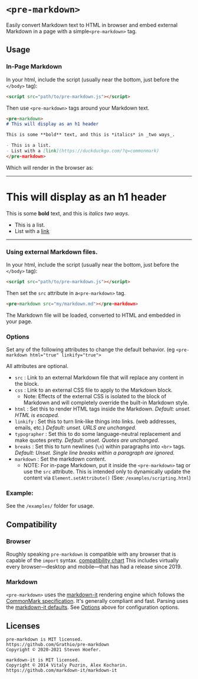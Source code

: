 # `<pre-markdown>`

Easily convert Markdown text to HTML in browser and embed external Markdown in a page with a simple`<pre-markdown>` tag.

## Usage

### In-Page Markdown

In your html, include the script (usually near the bottom, just before the `</body>` tag):

```html
<script src="path/to/pre-markdown.js"></script>
```

Then use `<pre-markdown>` tags around your Markdown text.

```markdown
<pre-markdown>
# This will display as an h1 header

This is some **bold** text, and this is *italics* in _two ways_.

- This is a list.
- List with a [link](https://duckduckgo.com/?q=commonmark)
</pre-markdown>
```

Which will render in the browser as:

---
# This will display as an h1 header

This is some **bold** text, and this is *italics* _two ways_.

- This is a list.
- List with a [link](https://duckduckgo.com/?q=commonmark)
---

### Using external Markdown files.
In your html, include the script (usually near the bottom, just before the `</body>` tag):

```html
<script src="path/to/pre-markdown.js"></script>
```

Then set the `src` attribute in a`<pre-markdown>` tag.

```markdown
<pre-markdown src="my/markdown.md"></pre-markdown>
```

The Markdown file will be loaded, converted to HTML and embedded in your page.

### Options

Set any of the following attributes to change the default behavior. (eg `<pre-markdown html="true" linkify="true">`

All attributes are optional.

- `src` : Link to an external Markdown file that will replace any content in the block.
- `css` : Link to an external CSS file to apply to the Markdown block.
  - Note: Effects of the external CSS is isolated to the block of Markdown and will completely override the built-in Markdown style.
- `html` : Set this to render HTML tags inside the Markdown. *Default: unset. HTML is escaped.*
- `linkify` : Set this to turn link-like things into links. (web addresses, emails, etc.) *Default: unset. URLS are unchanged.*
- `typographer` : Set this to do some language-neutral replacement and make quotes pretty. *Default: unset. Quotes are unchanged.*
- `breaks` : Set this to turn newlines (`\n`) within paragraphs into `<br>` tags. *Default: Unset. Single line breaks within a paragraph are ignored.*
- `markdown` : Set  the markdown content.
  - NOTE: For in-page Markdown, put it inside the `<pre-markdown>` tag or use the `src` attribute. This is intended only to dynamically update the content via `Element.setAttribute()` (See: `/examples/scripting.html`)

### Example:

See the `/examples/` folder for usage.


## Compatibility

### Browser

Roughly speaking `pre-markdown` is compatible with any browser that is capable of the `import` syntax. [compatibility chart](https://caniuse.com/es6-module-dynamic-import) This includes virtually every browser—desktop and mobile—that has had a release since 2019.

### Markdown

`<pre-markdown>` uses the [markdown-it](https://github.com/markdown-it/markdown-it) rendering engine which follows the [CommonMark specification](https://spec.commonmark.org/). It's generally compliant and fast. Parsing uses the [markdown-it defaults](https://markdown-it.github.io/markdown-it/). See [Options](#options) above for configuration options.

## Licenses

```
pre-markdown is MIT licensed.
https://github.com/Grathio/pre-markdown
Copyright © 2020-2021 Steven Hoefer.
```

```
markdown-it is MIT licensed.
Copyright © 2014 Vitaly Puzrin, Alex Kocharin.
https://github.com/markdown-it/markdown-it
```
